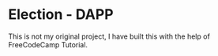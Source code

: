 # Election - DAPP 
This is not my original project, I have built this with the help of FreeCodeCamp Tutorial.
